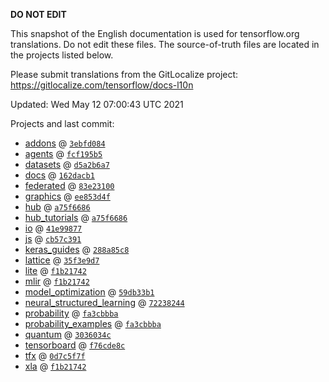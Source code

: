 __DO NOT EDIT__

This snapshot of the English documentation is used for tensorflow.org
translations. Do not edit these files. The source-of-truth files are located in
the projects listed below.

Please submit translations from the GitLocalize project: https://gitlocalize.com/tensorflow/docs-l10n

Updated: Wed May 12 07:00:43 UTC 2021

Projects and last commit:

- [addons](https://github.com/tensorflow/addons/tree/master/docs) @ <a href='https://github.com/tensorflow/addons/commit/3ebfd084707d68773b8f3b5fa759f33d7a749163'><code>3ebfd084</code></a>
- [agents](https://github.com/tensorflow/agents/tree/master/docs) @ <a href='https://github.com/tensorflow/agents/commit/fcf195b557b08d05d2378f641f3d809e6ea773a3'><code>fcf195b5</code></a>
- [datasets](https://github.com/tensorflow/datasets/tree/master/docs) @ <a href='https://github.com/tensorflow/datasets/commit/d5a2b6a7ff71c1cb0c262b7fff27ccc3dffdae05'><code>d5a2b6a7</code></a>
- [docs](https://github.com/tensorflow/docs/tree/master/site/en) @ <a href='https://github.com/tensorflow/docs/commit/162dacb1c0230b03f0680022fa719067b8e7cef3'><code>162dacb1</code></a>
- [federated](https://github.com/tensorflow/federated/tree/master/docs) @ <a href='https://github.com/tensorflow/federated/commit/83e2310074df01d2a3b446a8e1c508d79a549119'><code>83e23100</code></a>
- [graphics](https://github.com/tensorflow/graphics/tree/master/tensorflow_graphics/g3doc) @ <a href='https://github.com/tensorflow/graphics/commit/ee853d4fbd63352ad091c1bb69d4702ccd71a61a'><code>ee853d4f</code></a>
- [hub](https://github.com/tensorflow/hub/tree/master/docs) @ <a href='https://github.com/tensorflow/hub/commit/a75f668675aa47915732611d7352d04a54172eae'><code>a75f6686</code></a>
- [hub_tutorials](https://github.com/tensorflow/hub/tree/master/examples/colab) @ <a href='https://github.com/tensorflow/hub/commit/a75f668675aa47915732611d7352d04a54172eae'><code>a75f6686</code></a>
- [io](https://github.com/tensorflow/io/tree/master/docs) @ <a href='https://github.com/tensorflow/io/commit/41e998771ac921dca5ed9cad284c4b982d2582e6'><code>41e99877</code></a>
- [js](https://github.com/tensorflow/tfjs-website/tree/master/docs) @ <a href='https://github.com/tensorflow/tfjs-website/commit/cb57c39106ccbf1b866417dff66da3a6a8b06186'><code>cb57c391</code></a>
- [keras_guides](https://github.com/tensorflow/docs/tree/snapshot-keras/site/en/guide/keras) @ <a href='https://github.com/tensorflow/docs/commit/288a85c8c652050d802d4737ebf21d19254b6672'><code>288a85c8</code></a>
- [lattice](https://github.com/tensorflow/lattice/tree/master/docs) @ <a href='https://github.com/tensorflow/lattice/commit/35f3e9d7da7f90a700d7a903e1818e82965f245c'><code>35f3e9d7</code></a>
- [lite](https://github.com/tensorflow/tensorflow/tree/master/tensorflow/lite/g3doc) @ <a href='https://github.com/tensorflow/tensorflow/commit/f1b217420e931881075ab2f34b1c44d1719ec675'><code>f1b21742</code></a>
- [mlir](https://github.com/tensorflow/tensorflow/tree/master/tensorflow/compiler/mlir/g3doc) @ <a href='https://github.com/tensorflow/tensorflow/commit/f1b217420e931881075ab2f34b1c44d1719ec675'><code>f1b21742</code></a>
- [model_optimization](https://github.com/tensorflow/model-optimization/tree/master/tensorflow_model_optimization/g3doc) @ <a href='https://github.com/tensorflow/model-optimization/commit/59db33b12bc7d2c25e988b0e290ca860d4313b0b'><code>59db33b1</code></a>
- [neural_structured_learning](https://github.com/tensorflow/neural-structured-learning/tree/master/g3doc) @ <a href='https://github.com/tensorflow/neural-structured-learning/commit/72238244a7a3b614f2606ebbc01108a301183d4b'><code>72238244</code></a>
- [probability](https://github.com/tensorflow/probability/tree/master/tensorflow_probability/g3doc) @ <a href='https://github.com/tensorflow/probability/commit/fa3cbbba4dc04306e07f84bb441b9b805e8d20a0'><code>fa3cbbba</code></a>
- [probability_examples](https://github.com/tensorflow/probability/tree/master/tensorflow_probability/examples/jupyter_notebooks) @ <a href='https://github.com/tensorflow/probability/commit/fa3cbbba4dc04306e07f84bb441b9b805e8d20a0'><code>fa3cbbba</code></a>
- [quantum](https://github.com/tensorflow/quantum/tree/master/docs) @ <a href='https://github.com/tensorflow/quantum/commit/3036034c0fba80d3d2efcfa6ac42479538b9de05'><code>3036034c</code></a>
- [tensorboard](https://github.com/tensorflow/tensorboard/tree/master/docs) @ <a href='https://github.com/tensorflow/tensorboard/commit/f76cde8c10b9229df5fb51135a56fdd396e48d8d'><code>f76cde8c</code></a>
- [tfx](https://github.com/tensorflow/tfx/tree/master/docs) @ <a href='https://github.com/tensorflow/tfx/commit/0d7c5f7f28a57d1d1a0cf787197ee7a5d08c32d7'><code>0d7c5f7f</code></a>
- [xla](https://github.com/tensorflow/tensorflow/tree/master/tensorflow/compiler/xla/g3doc) @ <a href='https://github.com/tensorflow/tensorflow/commit/f1b217420e931881075ab2f34b1c44d1719ec675'><code>f1b21742</code></a>

